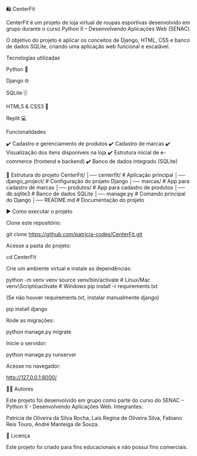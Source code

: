 🛍️ CenterFit

CenterFit é um projeto de loja virtual de roupas esportivas desenvolvido em grupo durante o curso Python II – Desenvolvendo Aplicações Web (SENAC).

O objetivo do projeto é aplicar os conceitos de Django, HTML, CSS e banco de dados SQLite, criando uma aplicação web funcional e escalável.

Tecnologias utilizadas

Python
 🐍

Django
 🌐

SQLite
 🗄️

HTML5 & CSS3
 🎨

Replit
 💻

 Funcionalidades

✔️ Cadastro e gerenciamento de produtos
✔️ Cadastro de marcas
✔️ Visualização dos itens disponíveis na loja
✔️ Estrutura inicial de e-commerce (frontend e backend)
✔️ Banco de dados integrado (SQLite)

📂 Estrutura do projeto
CenterFit/
│── centerfit/         # Aplicação principal
│── django_project/    # Configuração do projeto Django
│── marcas/            # App para cadastro de marcas
│── produtos/          # App para cadastro de produtos
│── db.sqlite3         # Banco de dados SQLite
│── manage.py          # Comando principal do Django
│── README.md          # Documentação do projeto

▶️ Como executar o projeto

Clone este repositório:

git clone https://github.com/patricia-codes/CenterFit.git


Acesse a pasta do projeto:

cd CenterFit


Crie um ambiente virtual e instale as dependências:

python -m venv venv
source venv/bin/activate   # Linux/Mac
venv\Scripts\activate      # Windows
pip install -r requirements.txt


(Se não houver requirements.txt, instalar manualmente django)

pip install django


Rode as migrações:

python manage.py migrate


Inicie o servidor:

python manage.py runserver


Acesse no navegador:

http://127.0.0.1:8000/

👩‍💻 Autores

Este projeto foi desenvolvido em grupo como parte do curso do SENAC – Python II - Desenvolvendo Aplicações Web.
Integrantes:

Patrícia de Oliveira da Silva Rocha,
Laís Regina de Oliveira Silva,
Fabiano Reis Touro,
André Manteiga de Souza.

📜 Licença

Este projeto foi criado para fins educacionais e não possui fins comerciais.
